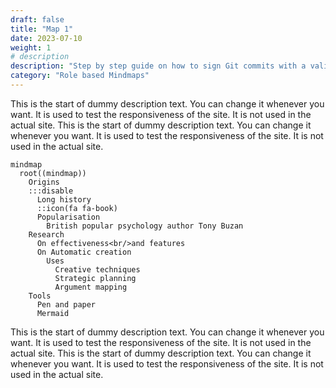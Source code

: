 ```yaml
---
draft: false
title: "Map 1"
date: 2023-07-10
weight: 1
# description
description: "Step by step guide on how to sign Git commits with a valid OpenID Connect identity"
category: "Role based Mindmaps"
---
```


This is the start of dummy description text. You can change it whenever you want. It is used to test the responsiveness of the site. It is not used in the actual site. This is the start of dummy description text. You can change it whenever you want. It is used to test the responsiveness of the site. It is not used in the actual site.

```mermaid
mindmap
  root((mindmap))
    Origins
    :::disable
      Long history
      ::icon(fa fa-book)
      Popularisation
        British popular psychology author Tony Buzan
    Research
      On effectiveness<br/>and features
      On Automatic creation
        Uses
          Creative techniques
          Strategic planning
          Argument mapping
    Tools
      Pen and paper
      Mermaid
```

This is the start of dummy description text. You can change it whenever you want. It is used to test the responsiveness of the site. It is not used in the actual site. This is the start of dummy description text. You can change it whenever you want. It is used to test the responsiveness of the site. It is not used in the actual site. 